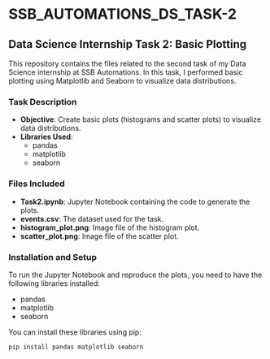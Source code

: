 # SSB_AUTOMATIONS_DS_TASK-2

## Data Science Internship Task 2: Basic Plotting

This repository contains the files related to the second task of my Data Science internship at SSB Automations. In this task, I performed basic plotting using Matplotlib and Seaborn to visualize data distributions.

### Task Description

- **Objective**: Create basic plots (histograms and scatter plots) to visualize data distributions.
- **Libraries Used**: 
  - pandas
  - matplotlib
  - seaborn

### Files Included

- **Task2.ipynb**: Jupyter Notebook containing the code to generate the plots.
- **events.csv**: The dataset used for the task.
- **histogram_plot.png**: Image file of the histogram plot.
- **scatter_plot.png**: Image file of the scatter plot.

### Installation and Setup

To run the Jupyter Notebook and reproduce the plots, you need to have the following libraries installed:

- pandas
- matplotlib
- seaborn

You can install these libraries using pip:

```bash
pip install pandas matplotlib seaborn
